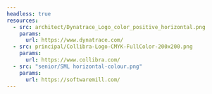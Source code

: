 ```yaml
---
headless: true
resources:
  - src: architect/Dynatrace_Logo_color_positive_horizontal.png
    params:
      url: https://www.dynatrace.com/
  - src: principal/Collibra-Logo-CMYK-FullColor-200x200.png
    params:
      url: https://www.collibra.com/
  - src: "senior/SML horizontal-colour.png"
    params:
      url: https://softwaremill.com/
---
```

